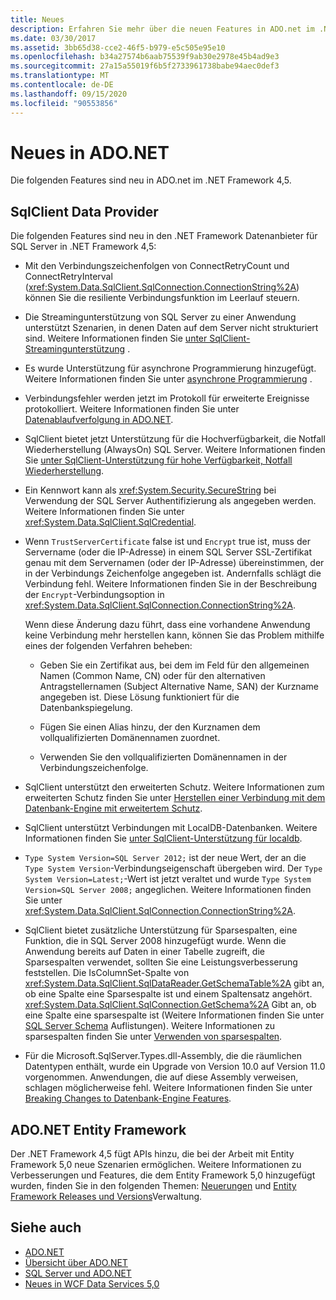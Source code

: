 ```yaml
---
title: Neues
description: Erfahren Sie mehr über die neuen Features in ADO.net im .NET Framework 4,5, einschließlich der neuen Features für SqlClient-Datenanbieter und ADO.NET Entity Framework.
ms.date: 03/30/2017
ms.assetid: 3bb65d38-cce2-46f5-b979-e5c505e95e10
ms.openlocfilehash: b34a27574b6aab75539f9ab30e2978e45b4ad9e3
ms.sourcegitcommit: 27a15a55019f6b5f2733961738babe94aec0def3
ms.translationtype: MT
ms.contentlocale: de-DE
ms.lasthandoff: 09/15/2020
ms.locfileid: "90553856"
---
```

# <a name="whats-new-in-adonet"></a>Neues in ADO.NET

Die folgenden Features sind neu in ADO.net im .NET Framework 4,5.

## <a name="sqlclient-data-provider"></a>SqlClient Data Provider

Die folgenden Features sind neu in den .NET Framework Datenanbieter für SQL Server in .NET Framework 4,5:

- Mit den Verbindungszeichenfolgen von ConnectRetryCount und ConnectRetryInterval (<xref:System.Data.SqlClient.SqlConnection.ConnectionString%2A>) können Sie die resiliente Verbindungsfunktion im Leerlauf steuern.

- Die Streamingunterstützung von SQL Server zu einer Anwendung unterstützt Szenarien, in denen Daten auf dem Server nicht strukturiert sind.  Weitere Informationen finden Sie [unter SqlClient-Streamingunterstützung](sqlclient-streaming-support.md) .

- Es wurde Unterstützung für asynchrone Programmierung hinzugefügt.  Weitere Informationen finden Sie unter [asynchrone Programmierung](asynchronous-programming.md) .

- Verbindungsfehler werden jetzt im Protokoll für erweiterte Ereignisse protokolliert. Weitere Informationen finden Sie unter [Datenablaufverfolgung in ADO.NET](data-tracing.md).

- SqlClient bietet jetzt Unterstützung für die Hochverfügbarkeit, die Notfall Wiederherstellung (AlwaysOn) SQL Server. Weitere Informationen finden Sie [unter SqlClient-Unterstützung für hohe Verfügbarkeit, Notfall Wiederherstellung](./sql/sqlclient-support-for-high-availability-disaster-recovery.md).

- Ein Kennwort kann als <xref:System.Security.SecureString> bei Verwendung der SQL Server Authentifizierung als angegeben werden. Weitere Informationen finden Sie unter <xref:System.Data.SqlClient.SqlCredential>.

- Wenn `TrustServerCertificate` false ist und `Encrypt` true ist, muss der Servername (oder die IP-Adresse) in einem SQL Server SSL-Zertifikat genau mit dem Servernamen (oder der IP-Adresse) übereinstimmen, der in der Verbindungs Zeichenfolge angegeben ist. Andernfalls schlägt die Verbindung fehl. Weitere Informationen finden Sie in der Beschreibung der `Encrypt`-Verbindungsoption in <xref:System.Data.SqlClient.SqlConnection.ConnectionString%2A>.

  Wenn diese Änderung dazu führt, dass eine vorhandene Anwendung keine Verbindung mehr herstellen kann, können Sie das Problem mithilfe eines der folgenden Verfahren beheben:

  - Geben Sie ein Zertifikat aus, bei dem im Feld für den allgemeinen Namen (Common Name, CN) oder für den alternativen Antragstellernamen (Subject Alternative Name, SAN) der Kurzname angegeben ist. Diese Lösung funktioniert für die Datenbankspiegelung.

  - Fügen Sie einen Alias hinzu, der den Kurznamen dem vollqualifizierten Domänennamen zuordnet.

  - Verwenden Sie den vollqualifizierten Domänennamen in der Verbindungszeichenfolge.

- SqlClient unterstützt den erweiterten Schutz. Weitere Informationen zum erweiterten Schutz finden Sie unter [Herstellen einer Verbindung mit dem Datenbank-Engine mit erweitertem Schutz](/sql/database-engine/configure-windows/connect-to-the-database-engine-using-extended-protection).

- SqlClient unterstützt Verbindungen mit LocalDB-Datenbanken. Weitere Informationen finden Sie [unter SqlClient-Unterstützung für localdb](./sql/sqlclient-support-for-localdb.md).

- `Type System Version=SQL Server 2012;` ist der neue Wert, der an die `Type System Version`-Verbindungseigenschaft übergeben wird. Der `Type System Version=Latest;`-Wert ist jetzt veraltet und wurde `Type System Version=SQL Server 2008;` angeglichen. Weitere Informationen finden Sie unter <xref:System.Data.SqlClient.SqlConnection.ConnectionString%2A>.

- SqlClient bietet zusätzliche Unterstützung für Sparsespalten, eine Funktion, die in SQL Server 2008 hinzugefügt wurde. Wenn die Anwendung bereits auf Daten in einer Tabelle zugreift, die Sparsespalten verwendet, sollten Sie eine Leistungsverbesserung feststellen. Die IsColumnSet-Spalte von <xref:System.Data.SqlClient.SqlDataReader.GetSchemaTable%2A> gibt an, ob eine Spalte eine Sparsespalte ist und einem Spaltensatz angehört. <xref:System.Data.SqlClient.SqlConnection.GetSchema%2A> Gibt an, ob eine Spalte eine sparsespalte ist (Weitere Informationen finden Sie unter [SQL Server Schema](sql-server-schema-collections.md) Auflistungen). Weitere Informationen zu sparsespalten finden Sie unter [Verwenden von sparsespalten](/sql/relational-databases/tables/use-sparse-columns).

- Für die Microsoft.SqlServer.Types.dll-Assembly, die die räumlichen Datentypen enthält, wurde ein Upgrade von Version 10.0 auf Version 11.0 vorgenommen. Anwendungen, die auf diese Assembly verweisen, schlagen möglicherweise fehl. Weitere Informationen finden Sie unter [Breaking Changes to Datenbank-Engine Features](/previous-versions/sql/sql-server-2012/ms143179(v=sql.110)).

## <a name="adonet-entity-framework"></a>ADO.NET Entity Framework

Der .NET Framework 4,5 fügt APIs hinzu, die bei der Arbeit mit Entity Framework 5,0 neue Szenarien ermöglichen. Weitere Informationen zu Verbesserungen und Features, die dem Entity Framework 5,0 hinzugefügt wurden, finden Sie in den folgenden Themen: [Neuerungen](/previous-versions/gg696190(v=vs.103)) und [Entity Framework Releases und Versions](/ef/ef6/what-is-new/past-releases)Verwaltung.

## <a name="see-also"></a>Siehe auch

- [ADO.NET](index.md)
- [Übersicht über ADO.NET](ado-net-overview.md)
- [SQL Server und ADO.NET](./sql/index.md)
- [Neues in WCF Data Services 5,0](/previous-versions/dotnet/wcf-data-services/ee373845(v=vs.103))
